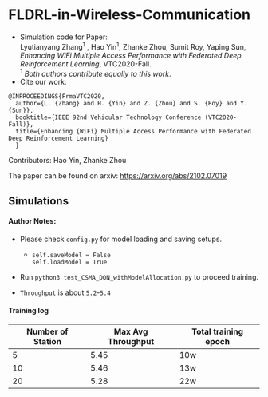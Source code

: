 # FLDRL-in-Wireless-Communication
- Simulation code for Paper:  
Lyutianyang Zhang<sup>1</sup>
, Hao Yin<sup>1</sup>, Zhanke Zhou, Sumit Roy, Yaping Sun, *Enhancing WiFi Multiple Access Performance with Federated Deep Reinforcement Learning*, VTC2020-Fall.  
<sup>1</sup> *Both authors contribute equally to this work*.  
- Cite our work:
```
@INPROCEEDINGS{FrmaVTC2020,
  author={L. {Zhang} and H. {Yin} and Z. {Zhou} and S. {Roy} and Y. {Sun}},
  booktitle={IEEE 92nd Vehicular Technology Conference (VTC2020-Fall)}, 
  title={Enhancing {WiFi} Multiple Access Performance with Federated Deep Reinforcement Learning}
  }
```
Contributors: Hao Yin, Zhanke Zhou

The paper can be found on arxiv: https://arxiv.org/abs/2102.07019



## Simulations

#### Author Notes:
- Please check `config.py` for model loading and saving setups.

  - ```
    self.saveModel = False
    self.loadModel = True
    ```

- Run `python3 test_CSMA_DQN_withModelAllocation.py` to proceed training.

- `Throughput` is about `5.2`-`5.4`

#### Training log

| Number of Station | Max Avg Throughput | Total training epoch |
| ----------------- | ------------------ | -------------------- |
| 5                 | 5.45               | 10w                  |
| 10                | 5.46               | 13w                  |
| 20                | 5.28               | 22w                  |

